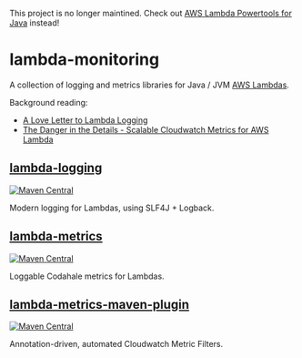 This project is no longer maintined. Check out [AWS Lambda Powertools for Java](https://awslabs.github.io/aws-lambda-powertools-java/) instead!

# lambda-monitoring

A collection of logging and metrics libraries for Java / JVM [AWS Lambdas](https://aws.amazon.com/lambda/).

Background reading:
 - [A Love Letter to Lambda Logging](https://medium.com/the-symphonium/a-love-letter-to-lambda-logging-974b0eb49273#.b7egnww56)
 - [The Danger in the Details - Scalable Cloudwatch Metrics for AWS Lambda](https://medium.com/the-symphonium/the-danger-in-the-details-scalable-cloudwatch-metrics-for-aws-lambda-b6c2910cb09c#.m3cc61ih1)

## [lambda-logging](lambda-logging/)

[![Maven Central](https://img.shields.io/maven-central/v/io.symphonia/lambda-logging.svg)](https://search.maven.org/artifact/io.symphonia/lambda-logging)

Modern logging for Lambdas, using SLF4J + Logback.

## [lambda-metrics](lambda-metrics/)

[![Maven Central](https://img.shields.io/maven-central/v/io.symphonia/lambda-metrics.svg)](https://search.maven.org/artifact/io.symphonia/lambda-metrics)

Loggable Codahale metrics for Lambdas.

## [lambda-metrics-maven-plugin](lambda-metrics-maven-plugin/)

[![Maven Central](https://img.shields.io/maven-central/v/io.symphonia/lambda-metrics-maven-plugin.svg)](https://search.maven.org/artifact/io.symphonia/lambda-metrics-maven-plugin)

Annotation-driven, automated Cloudwatch Metric Filters. 

